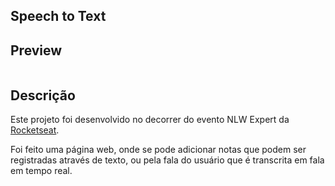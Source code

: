 ## Speech to Text

## Preview
<img href="./src/assets/preview.png">

## Descrição
<p> Este projeto foi desenvolvido no decorrer do evento NLW Expert da <a href="https://www.rocketseat.com.br/" target="_blank" rel="noopener noreferrer">Rocketseat</a>.  </p>
<p> Foi feito uma página web, onde se pode adicionar notas que podem ser registradas através de texto, ou pela fala do usuário que é transcrita em fala em tempo real.  </p>
